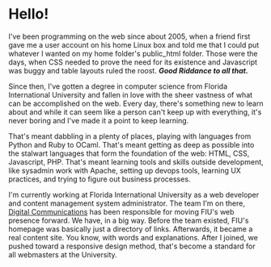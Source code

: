 # Hello!

I've been programming on the web since about 2005, when a friend first gave me
a user account on his home Linux box and told me that I could put whatever I 
wanted on my home folder's public\_html folder. Those were the days, when CSS
needed to prove the need for its existence and Javascript was buggy and table 
layouts ruled the roost. _**Good Riddance to all that.**_

Since then, I've gotten a degree in computer science from Florida International
University and fallen in love with the sheer vastness of what can be 
accomplished on the web. Every day, there's something new to learn about and 
while it can seem like a person can't keep up with everything, it's never boring
and I've made it a point to keep learning.

That's meant dabbling in a plenty of places, playing with languages from Python
and Ruby to OCaml. That's meant getting as deep as possible into the stalwart 
languages that form the foundation of the web: HTML, CSS, Javascript, PHP.
That's meant learning tools and skills outside development, like sysadmin work 
with Apache, setting up devops tools, learning UX practices, and trying to 
figure out business processes.

I'm currently working at Florida International University as a web developer
and content management system administrator. The team I'm on there, [Digital 
Communications](https://webcomm.fiu.edu) has been responsible for moving FIU's
web presence forward. We have, in a big way. Before the team existed, FIU's 
homepage was basically just a directory of links. Afterwards, it became a real 
content site. You know, with words and explanations. After I joined, we pushed 
toward a responsive design method, that's become a standard for all webmasters
at the University.
